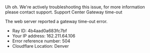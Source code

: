 Uh oh. We're actively troubleshooting this issue, for more information please contact support. Support Center Gateway time-out

The web server reported a gateway time-out error.

*   Ray ID: 4b4aad0a683fc7bf
*   Your IP address: 162.211.64.106
*   Error reference number: 504
*   Cloudflare Location: Denver